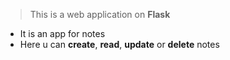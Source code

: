 > This is a web application on **Flask**
* It is an app for notes
* Here u can **create**, **read**, **update** or **delete** notes

